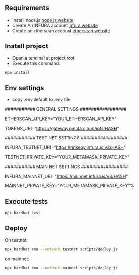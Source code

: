 ## Requirements
- Install node.js [node js website](https://nodejs.org/en/)
- Create An INFURA account [infura website](https://infura.io)
- Create an etherscan account [etherscan website](https://etherscan.io/register)

## Install project
- Open a terminal at project root
- Execute this command:

```bash
npm install
```

## Env settings

- copy .env.default to .env file

########### GENERAL SETTINGS #################

ETHERSCAN_API_KEY="YOUR_ETHERSCAN_API_KEY"

TOKENS_URI="https://gateway.pinata.cloud/ipfs/HASH"

########### TEST NET SETTINGS #################

INFURA_TESTNET_URI="https://rinkeby.infura.io/v3/HASH"

TESTNET_PRIVATE_KEY="YOUR_METAMASK_PRIVATE_KEY"

########### MAIN NET SETTINGS #################

INFURA_MAINNET_URI="https://mainnet.infura.io/v3/HASH"

MAINNET_PRIVATE_KEY="YOUR_METAMASK_PRIVATE_KEY"%

## Execute tests
```bash
npx hardhat test   

```

## Deploy
On testnet:
```bash
npx hardhat run --network testnet scripts/deploy.js

```

on mainnet:
```bash
npx hardhat run --network mainnet scripts/deploy.js

```
